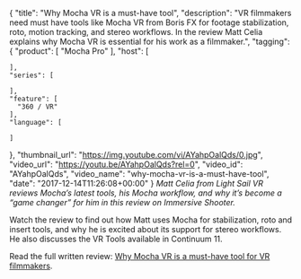 {
  "title": "Why Mocha VR is a must-have tool",
  "description": "VR filmmakers need must have tools like Mocha VR from Boris FX for footage stabilization, roto, motion tracking, and stereo workflows. In the review Matt Celia explains why Mocha VR is essential for his work as a filmmaker.",
  "tagging": {
    "product": [
      "Mocha Pro"
    ],
    "host": [

    ],
    "series": [

    ],
    "feature": [
      "360 / VR"
    ],
    "language": [

    ]
  },
  "thumbnail_url": "https://img.youtube.com/vi/AYahpOalQds/0.jpg",
  "video_url": "https://youtu.be/AYahpOalQds?rel=0",
  "video_id": "AYahpOalQds",
  "video_name": "why-mocha-vr-is-a-must-have-tool",
  "date": "2017-12-14T11:26:08+00:00"
}
_Matt Celia from Light Sail VR reviews Mocha’s latest tools, his Mocha workflow, and why it’s become a “game changer” for him in this review on Immersive Shooter._

Watch the review to find out how Matt uses Mocha for stabilization, roto and insert tools, and why he is excited about its support for stereo workflows.  He also discusses the VR Tools available in Continuum 11.

Read the full written review: [Why Mocha VR is a must-have tool for VR filmmakers](/reviews/why-mocha-vr-is-a-must-have-tool-1/).
